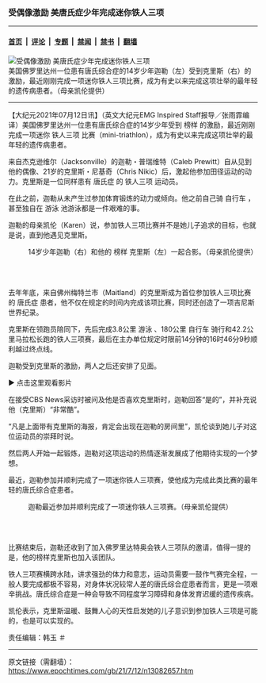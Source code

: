 ### 受偶像激励 美唐氏症少年完成迷你铁人三项

---

#### [首页](../../../..?n13082657) &nbsp;|&nbsp; [评论](../../../../../epoch-comment?n13082657) &nbsp;|&nbsp; [专题](../../../../../epoch-special?n13082657) &nbsp;|&nbsp; [禁闻](../../../../../epoch-news?n13082657) &nbsp;|&nbsp; [禁书](../../../../../books?n13082657) &nbsp;|&nbsp; [翻墙](https://github.com/gfw-breaker/nogfw/blob/master/README.md?n13082657)


<div><img alt="受偶像激励 美唐氏症少年完成迷你铁人三项" class="attachment-djy_600_400 size-djy_600_400 wp-post-image" src="https://i.epochtimes.com/assets/uploads/2021/07/id13082687-Caleb-Prewitt-3345-1200x800-600x400.jpg"/>
<div class="caption">
 美国佛罗里达州一位患有唐氏综合症的14岁少年迦勒（左）受到克里斯（右）的激励，最近刚刚完成一项迷你铁人三项比赛，成为有史以来完成这项壮举的最年轻的遗传病患者。（母亲凯伦提供）
</div></div><hr/><div class="post_content" id="artbody" itemprop="articleBody">
 <!-- article content begin -->
 <p>
  【大纪元2021年07月12日讯】（英文大纪元EMG Inspired Staff报导／张雨霏编译）美国佛罗里达州一位患有唐氏综合症的14岁少年受到
  <ok href="https://www.epochtimes.com/gb/tag/%E6%A6%9C%E6%A0%B7.html">
   榜样
  </ok>
  的激励，最近刚刚完成一项迷你
  <ok href="https://www.epochtimes.com/gb/tag/%E9%93%81%E4%BA%BA%E4%B8%89%E9%A1%B9.html">
   铁人三项
  </ok>
  比赛（mini-triathlon），成为有史以来完成这项壮举的最年轻的遗传病患者。
 </p>
 <p>
  来自杰克逊维尔（Jacksonville）的迦勒・普瑞维特（Caleb Prewitt）自从见到他的偶像、21岁的克里斯・尼基奇（Chris Nikic）后，激起他参加田径运动的动力。克里斯是一位同样患有
  <ok href="https://www.epochtimes.com/gb/tag/%E5%94%90%E6%B0%8F%E7%97%87.html">
   唐氏症
  </ok>
  的
  <ok href="https://www.epochtimes.com/gb/tag/%E9%93%81%E4%BA%BA%E4%B8%89%E9%A1%B9.html">
   铁人三项
  </ok>
  运动员。
 </p>
 <p>
  在此之前，迦勒从未产生过参加体育锻炼的动力或倾向。他之前自己骑
  <ok href="https://www.epochtimes.com/gb/tag/%E8%87%AA%E8%A1%8C%E8%BD%A6.html">
   自行车
  </ok>
  ，甚至独自在
  <ok href="https://www.epochtimes.com/gb/tag/%E6%B8%B8%E6%B3%B3.html">
   游泳
  </ok>
  池游泳都是一件艰难的事。
 </p>
 <p>
  迦勒的母亲凯伦（Karen）说，参加铁人三项比赛并不是她儿子追求的目标，也就是说，直到他遇见克里斯。
 </p>
 <figure aria-describedby="caption-attachment-13082688" class="wp-caption aligncenter" id="attachment_13082688" style="width: 602px">
  <ok href="https://i.epochtimes.com/assets/uploads/2021/07/id13082688-Caleb-and-Chris.jpg" target="_blank">
   <img alt="" class="wp-image-13082688" src="https://i.epochtimes.com/assets/uploads/2021/07/id13082688-Caleb-and-Chris.jpg"/>
  </ok>
  <br/><figcaption class="wp-caption-text" id="caption-attachment-13082688">
   14岁少年迦勒（右）和他的
   <ok href="https://www.epochtimes.com/gb/tag/%E6%A6%9C%E6%A0%B7.html">
    榜样
   </ok>
   克里斯（左）一起合影。（母亲凯伦提供）
  </figcaption><br/>
 </figure><br/>
 <p>
  去年年底，来自佛州梅特兰市（Maitland）的克里斯成为首位参加铁人三项比赛的
  <ok href="https://www.epochtimes.com/gb/tag/%E5%94%90%E6%B0%8F%E7%97%87.html">
   唐氏症
  </ok>
  患者，他不仅在规定的时间内完成该项比赛，同时还创造了一项吉尼斯世界纪录。
 </p>
 <p>
  克里斯在领跑员陪同下，先后完成3.8公里
  <ok href="https://www.epochtimes.com/gb/tag/%E6%B8%B8%E6%B3%B3.html">
   游泳
  </ok>
  、180公里
  <ok href="https://www.epochtimes.com/gb/tag/%E8%87%AA%E8%A1%8C%E8%BD%A6.html">
   自行车
  </ok>
  骑行和42.2公里马拉松长跑的铁人三项赛，最后在主办单位规定时限前14分钟的16时46分9秒顺利越过终点线。
 </p>
 <p>
  迦勒受到克里斯的激励，两人之后还安排了见面。
 </p>
 <p>
  ▶
  <ok href="https://www.youtube.com/watch?v=d9YN4hJXYOM&amp;ab_channel=CBSEveningNews">
   点击这里观看影片
  </ok>
 </p>
 <p>
  在接受CBS News采访时被问及他是否喜欢克里斯时，迦勒回答“是的”，并补充说他（克里斯）“非常酷”。
 </p>
 <p>
  “凡是上面带有克里斯的海报，肯定会出现在迦勒的房间里”，凯伦谈到她儿子对这位运动员的崇拜时说。
 </p>
 <p>
  然后两人开始一起锻炼，迦勒对这项运动的热情逐渐发展成了他期待实现的一个梦想。
 </p>
 <p>
  最近，迦勒参加并顺利完成了一项迷你铁人三项赛，使他成为完成此类比赛的最年轻的唐氏综合症患者。
 </p>
 <figure aria-describedby="caption-attachment-13082686" class="wp-caption aligncenter" id="attachment_13082686" style="width: 603px">
  <ok href="https://i.epochtimes.com/assets/uploads/2021/07/id13082686-Caleb-Prewitt-33-1200x800.jpg" target="_blank">
   <img alt="" class="wp-image-13082686" src="https://i.epochtimes.com/assets/uploads/2021/07/id13082686-Caleb-Prewitt-33-1200x800.jpg"/>
  </ok>
  <br/><figcaption class="wp-caption-text" id="caption-attachment-13082686">
   迦勒最近参加并顺利完成了一项迷你铁人三项赛。（母亲凯伦提供）
  </figcaption><br/>
 </figure><br/>
 <p>
  比赛结束后，迦勒还收到了加入佛罗里达特奥会铁人三项队的邀请，值得一提的是，他的榜样克里斯也加入该团队。
 </p>
 <p>
  铁人三项赛横跨水陆，讲求强劲的体力和意志，运动员需要一鼓作气赛完全程，一般人要完成都极不容易，对身体状况较常人差的唐氏综合症患者而言，更是一项艰辛挑战。唐氏综合症是一种会导致不同程度学习障碍和身体发育迟缓的遗传疾病。
 </p>
 <p>
  凯伦表示，克里斯温暖、鼓舞人心的天性启发她的儿子意识到参加铁人三项是可能的，也是可以实现的。
 </p>
 <p>
  责任编辑：韩玉 ＃
 </p>
 <!-- article content end -->
 <div id="below_article_ad">
 </div>
</div>


---

原文链接（需翻墙）：https://www.epochtimes.com/gb/21/7/12/n13082657.htm
